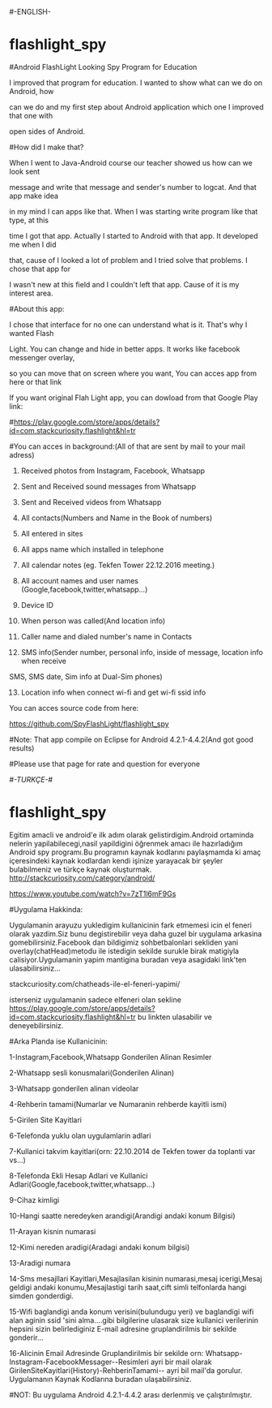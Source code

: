 
#-ENGLISH-
# flashlight_spy
#Android FlashLight Looking Spy Program for Education

I improved that program for education. I wanted to show what can we do on Android, how

can we do and my first step about Android application which one I improved that one with

open sides of Android.

 

 
#How did I make that?

When I went to Java-Android course our teacher showed us how can we look sent

message and write that message and sender's number to logcat. And that app make idea

in my mind I can apps like that. When I was starting write program like that type, at this

time I got that app. Actually I started to Android with that app. It developed me when I did

that, cause of I looked a lot of problem and I tried solve that problems. I chose that app for

I wasn't new at this field and I couldn't left that app. Cause of it is my interest area.


#About this app:

I chose that interface for no one can understand what is it. That's why I wanted Flash

Light. You can change and hide in better apps. It works like facebook messenger overlay,

so you can move that on screen where you want, You can acces app from here or that link

 

 
If you want original Flah Light app, you can dowload from that Google Play link:

#https://play.google.com/store/apps/details?id=com.stackcuriosity.flashlight&hl=tr



#You can acces in background:(All of that are sent by mail to your mail adress)

1. Received photos from Instagram, Facebook, Whatsapp

2. Sent and Received sound messages from Whatsapp

3. Sent and Received videos from Whatsapp

4. All contacts(Numbers and Name in the Book of numbers)

5. All entered in sites

6. All apps name which installed in telephone

7. All calendar notes (eg. Tekfen Tower 22.12.2016 meeting.)

8. All account names and user names (Google,facebook,twitter,whatsapp...)

9. Device ID

10. When person was called(And location info)

11. Caller name and  dialed number's name  in Contacts  

12. SMS info(Sender number, personal info, inside of message, location info when receive

SMS, SMS date, Sim info at Dual-Sim phones)

13. Location info when connect wi-fi and get wi-fi ssid info



You can acces source code from here:

https://github.com/SpyFlashLight/flashlight_spy



#Note: That app compile on Eclipse for Android 4.2.1-4.4.2(And got good results)

#Please use that page for rate and question for everyone
















#*-TURKÇE-*#


# flashlight_spy
Egitim amacli ve android'e ilk adım olarak gelistirdigim.Android ortaminda nelerin yapilabilecegi,nasil yapildigini öğrenmek amacı ile hazırladığım Android spy programı.Bu programın kaynak kodlarını paylaşmamda ki amaç içeresindeki kaynak kodlardan kendi işinize yarayacak bir şeyler bulabilmeniz ve türkçe kaynak oluşturmak. http://stackcuriosity.com/category/android/


https://www.youtube.com/watch?v=7zT1l6mF9Gs



#Uygulama Hakkinda:

Uygulamanin arayuzu yukledigim kullanicinin fark etmemesi icin  el feneri olarak yazdim.Siz bunu degistirebilir veya daha guzel bir uygulama arkasina gomebilirsiniz.Facebook dan bildigimiz sohbetbalonlari sekliden yani overlay(chatHead)metodu ile  istedigin sekilde surukle birak matigiyla calisiyor.Uygulamanin yapim mantigina buradan veya asagidaki link'ten ulasabilirsiniz...

stackcuriosity.com/chatheads-ile-el-feneri-yapimi/

isterseniz uygulamanin sadece elfeneri olan sekline https://play.google.com/store/apps/details?id=com.stackcuriosity.flashlight&hl=tr bu linkten ulasabilir ve deneyebilirsiniz.

#Arka Planda ise Kullanicinin:

 

1-Instagram,Facebook,Whatsapp Gonderilen Alinan Resimler

2-Whatsapp sesli konusmalari(Gonderilen Alinan)

3-Whatsapp gonderilen alinan videolar

4-Rehberin tamami(Numarlar ve Numaranin rehberde kayitli ismi)

5-Girilen Site Kayitlari

6-Telefonda yuklu olan uygulamlarin adlari

7-Kullanici takvim kayitlari(orn: 22.10.2014 de Tekfen tower da toplanti var vs...)

8-Telefonda Ekli Hesap Adlari ve Kullanici Adlari(Google,facebook,twitter,whatsapp...)

9-Cihaz kimligi

10-Hangi saatte neredeyken arandigi(Arandigi andaki konum Bilgisi)

11-Arayan kisnin numarasi

12-Kimi nereden aradigi(Aradagi andaki konum bilgisi)

13-Aradigi numara

14-Sms mesajllari Kayitlari,Mesajlasilan kisinin numarasi,mesaj icerigi,Mesaj geldigi andaki konumu,Mesajlastigi tarih saat,cift simli telfonlarda hangi simden gonderdigi.

15-Wifi baglandigi anda konum verisini(bulundugu yeri) ve baglandigi wifi alan aginin ssid 'sini alma....gibi bilgilerine ulasarak size kullanici verilerinin hepsini sizin belirlediginiz E-mail adresine gruplandirilmis bir sekilde gonderir...

16-Alicinin Email Adresinde Gruplandirilmis bir sekilde orn: Whatsapp-Instagram-FacebookMessager--Resimleri ayri bir mail olarak GirilenSiteKayitlari(History)-RehberinTamami-- ayri bil mail'da gorulur.
Uygulamanın Kaynak Kodlarına buradan ulaşabilirsiniz.

#NOT: Bu uygulama Android 4.2.1-4.4.2 arası derlenmiş ve çalıştırılmıştır.

